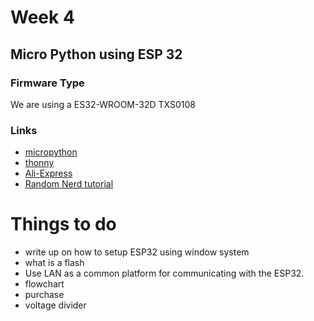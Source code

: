 # Week 4
## Micro Python using ESP 32
### Firmware Type
We are using a ES32-WROOM-32D
TXS0108
### Links
* [micropython](https://docs.micropython.org/en/latest/)
* [thonny](https://thonny.org/)
* [Ali-Express]()
* [Random Nerd tutorial](https://randomnerdtutorials.com/how-to-level-shift-5v-to-3-3v/)


# Things to do
* write up on how to setup ESP32 using window system
* what is a flash
* Use LAN as a common platform for communicating with the ESP32.
* flowchart
* purchase
* voltage divider
